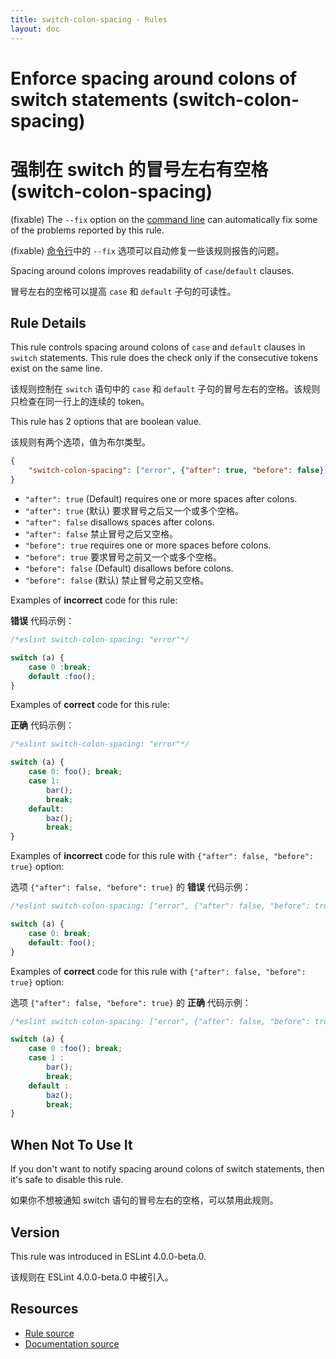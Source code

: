 ```yaml
---
title: switch-colon-spacing - Rules
layout: doc
---
```

<!-- Note: No pull requests accepted for this file. See README.md in the root directory for details. -->

# Enforce spacing around colons of switch statements (switch-colon-spacing)

# 强制在 switch 的冒号左右有空格 (switch-colon-spacing)

(fixable) The `--fix` option on the [command line](../user-guide/command-line-interface#fix) can automatically fix some of the problems reported by this rule.

(fixable) [命令行](../user-guide/command-line-interface#fix)中的 `--fix` 选项可以自动修复一些该规则报告的问题。

Spacing around colons improves readability of `case`/`default` clauses.

冒号左右的空格可以提高 `case` 和 `default` 子句的可读性。

## Rule Details

This rule controls spacing around colons of `case` and `default` clauses in `switch` statements.
This rule does the check only if the consecutive tokens exist on the same line.

该规则控制在 `switch` 语句中的 `case` 和 `default` 子句的冒号左右的空格。该规则只检查在同一行上的连续的 token。

This rule has 2 options that are boolean value.

该规则有两个选项，值为布尔类型。

```json
{
    "switch-colon-spacing": ["error", {"after": true, "before": false}]
}
```

- `"after": true` (Default) requires one or more spaces after colons.
- `"after": true` (默认) 要求冒号之后又一个或多个空格。
- `"after": false` disallows spaces after colons.
- `"after": false` 禁止冒号之后又空格。
- `"before": true` requires one or more spaces before colons.
- `"before": true` 要求冒号之前又一个或多个空格。
- `"before": false` (Default) disallows before colons.
- `"before": false` (默认) 禁止冒号之前又空格。


Examples of **incorrect** code for this rule:

**错误** 代码示例：

```js
/*eslint switch-colon-spacing: "error"*/

switch (a) {
    case 0 :break;
    default :foo();
}
```

Examples of **correct** code for this rule:

**正确** 代码示例：

```js
/*eslint switch-colon-spacing: "error"*/

switch (a) {
    case 0: foo(); break;
    case 1:
        bar();
        break;
    default:
        baz();
        break;
}
```

Examples of **incorrect** code for this rule with `{"after": false, "before": true}` option:

选项 `{"after": false, "before": true}` 的 **错误** 代码示例：

```js
/*eslint switch-colon-spacing: ["error", {"after": false, "before": true}]*/

switch (a) {
    case 0: break;
    default: foo();
}
```

Examples of **correct** code for this rule with `{"after": false, "before": true}` option:

选项 `{"after": false, "before": true}` 的 **正确** 代码示例：

```js
/*eslint switch-colon-spacing: ["error", {"after": false, "before": true}]*/

switch (a) {
    case 0 :foo(); break;
    case 1 :
        bar();
        break;
    default :
        baz();
        break;
}
```

## When Not To Use It

If you don't want to notify spacing around colons of switch statements, then it's safe to disable this rule.

如果你不想被通知 switch 语句的冒号左右的空格，可以禁用此规则。

## Version

This rule was introduced in ESLint 4.0.0-beta.0.

该规则在 ESLint 4.0.0-beta.0 中被引入。

## Resources

* [Rule source](https://github.com/eslint/eslint/tree/master/lib/rules/switch-colon-spacing.js)
* [Documentation source](https://github.com/eslint/eslint/tree/master/docs/rules/switch-colon-spacing.md)
